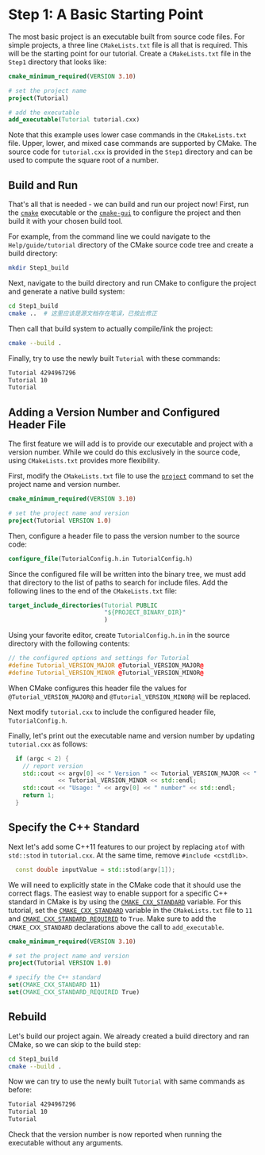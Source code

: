 # Step 1: A Basic Starting Point

The most basic project is an executable built from source code files.
For simple projects, a three line ``CMakeLists.txt`` file is all that is
required. This will be the starting point for our tutorial. Create a
``CMakeLists.txt`` file in the ``Step1`` directory that looks like:

```cmake
cmake_minimum_required(VERSION 3.10)

# set the project name
project(Tutorial)

# add the executable
add_executable(Tutorial tutorial.cxx)
```


Note that this example uses lower case commands in the ``CMakeLists.txt`` file.
Upper, lower, and mixed case commands are supported by CMake. The source
code for ``tutorial.cxx`` is provided in the ``Step1`` directory and can be
used to compute the square root of a number.

## Build and Run

That's all that is needed - we can build and run our project now! First, run
the [`cmake`](https://cmake.org/cmake/help/v3.23/manual/cmake.1.html#manual:cmake(1)) executable or the
[`cmake-gui`](https://cmake.org/cmake/help/v3.23/manual/cmake-gui.1.html#manual:cmake-gui(1)) to configure the project and then build it
with your chosen build tool.

For example, from the command line we could navigate to the
``Help/guide/tutorial`` directory of the CMake source code tree and create a
build directory:

```bash
mkdir Step1_build
```

Next, navigate to the build directory and run CMake to configure the project
and generate a native build system:

```bash
cd Step1_build
cmake ..  # 这里应该是源文档存在笔误，已按此修正
```

Then call that build system to actually compile/link the project:

```bash
cmake --build .
```

Finally, try to use the newly built ``Tutorial`` with these commands:

```bash
Tutorial 4294967296
Tutorial 10
Tutorial
```


## Adding a Version Number and Configured Header File

The first feature we will add is to provide our executable and project with a
version number. While we could do this exclusively in the source code, using
``CMakeLists.txt`` provides more flexibility.

First, modify the ``CMakeLists.txt`` file to use the [`project`](https://cmake.org/cmake/help/v3.23/command/project.html#command:project) command
to set the project name and version number.

```cmake
cmake_minimum_required(VERSION 3.10)

# set the project name and version
project(Tutorial VERSION 1.0)
```

Then, configure a header file to pass the version number to the source
code:

```cmake
configure_file(TutorialConfig.h.in TutorialConfig.h)
```

Since the configured file will be written into the binary tree, we
must add that directory to the list of paths to search for include
files. Add the following lines to the end of the ``CMakeLists.txt`` file:

```cmake
target_include_directories(Tutorial PUBLIC
                           "${PROJECT_BINARY_DIR}"
                           )
```

Using your favorite editor, create ``TutorialConfig.h.in`` in the source
directory with the following contents:

```cpp
// the configured options and settings for Tutorial
#define Tutorial_VERSION_MAJOR @Tutorial_VERSION_MAJOR@
#define Tutorial_VERSION_MINOR @Tutorial_VERSION_MINOR@
```

When CMake configures this header file the values for
``@Tutorial_VERSION_MAJOR@`` and ``@Tutorial_VERSION_MINOR@`` will be
replaced.

Next modify ``tutorial.cxx`` to include the configured header file,
``TutorialConfig.h``.

Finally, let's print out the executable name and version number by updating
``tutorial.cxx`` as follows:

```cpp
  if (argc < 2) {
    // report version
    std::cout << argv[0] << " Version " << Tutorial_VERSION_MAJOR << "."
              << Tutorial_VERSION_MINOR << std::endl;
    std::cout << "Usage: " << argv[0] << " number" << std::endl;
    return 1;
  }
```

## Specify the C++ Standard

Next let's add some C++11 features to our project by replacing ``atof`` with
``std::stod`` in ``tutorial.cxx``.  At the same time, remove
``#include <cstdlib>``.

```cpp
  const double inputValue = std::stod(argv[1]);
```

We will need to explicitly state in the CMake code that it should use the
correct flags. The easiest way to enable support for a specific C++ standard
in CMake is by using the [`CMAKE_CXX_STANDARD`](https://cmake.org/cmake/help/v3.23/variable/CMAKE_CXX_STANDARD.html#variable:CMAKE_CXX_STANDARD) variable. For this
tutorial, set the [`CMAKE_CXX_STANDARD`](https://cmake.org/cmake/help/v3.23/variable/CMAKE_CXX_STANDARD.html#variable:CMAKE_CXX_STANDARD) variable in the
``CMakeLists.txt`` file to ``11`` and [`CMAKE_CXX_STANDARD_REQUIRED`](https://cmake.org/cmake/help/v3.23/variable/CMAKE_CXX_STANDARD_REQUIRED.html#variable:CMAKE_CXX_STANDARD_REQUIRED)
to ``True``. Make sure to add the ``CMAKE_CXX_STANDARD`` declarations above the
call to ``add_executable``.

```cmake
cmake_minimum_required(VERSION 3.10)

# set the project name and version
project(Tutorial VERSION 1.0)

# specify the C++ standard
set(CMAKE_CXX_STANDARD 11)
set(CMAKE_CXX_STANDARD_REQUIRED True)
```

## Rebuild

Let's build our project again. We already created a build directory and ran
CMake, so we can skip to the build step:

```bash
cd Step1_build
cmake --build .
```

Now we can try to use the newly built ``Tutorial`` with same commands as before:

```bash
Tutorial 4294967296
Tutorial 10
Tutorial
```

Check that the version number is now reported when running the executable without
any arguments.
